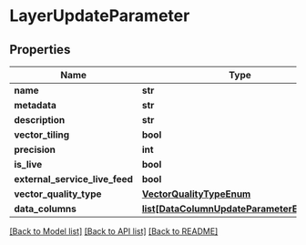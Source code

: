 # LayerUpdateParameter

## Properties
Name | Type | Description | Notes
------------ | ------------- | ------------- | -------------
**name** | **str** |  | [optional] 
**metadata** | **str** |  | [optional] 
**description** | **str** |  | [optional] 
**vector_tiling** | **bool** |  | [optional] 
**precision** | **int** |  | [optional] 
**is_live** | **bool** |  | [optional] 
**external_service_live_feed** | **bool** |  | [optional] 
**vector_quality_type** | [**VectorQualityTypeEnum**](VectorQualityTypeEnum.md) |  | [optional] 
**data_columns** | [**list[DataColumnUpdateParameterExtended]**](DataColumnUpdateParameterExtended.md) |  | [optional] 

[[Back to Model list]](../README.md#documentation-for-models) [[Back to API list]](../README.md#documentation-for-api-endpoints) [[Back to README]](../README.md)

